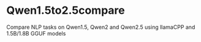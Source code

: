 # Qwen1.5to2.5compare
Compare NLP tasks on Qwen1.5, Qwen2 and Qwen2.5 using llamaCPP and 1.5B/1.8B GGUF models
